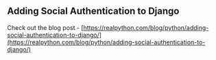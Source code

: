 ## Adding Social Authentication to Django

Check out the blog post - [https://realpython.com/blog/python/adding-social-authentication-to-django/](https://realpython.com/blog/python/adding-social-authentication-to-django/)
